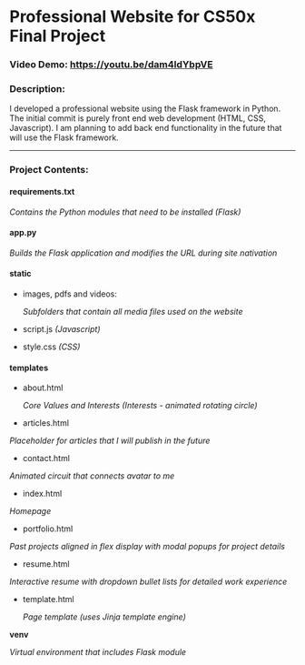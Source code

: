 # Professional Website for CS50x Final Project
### Video Demo:  https://youtu.be/dam4IdYbpVE
### Description: 

I developed a professional website using the Flask framework in Python. The initial commit is purely front end web development (HTML, CSS, Javascript). I am planning to add back end functionality in the future that will use the Flask framework. 

---
### Project Contents:

#### requirements.txt

*Contains the Python modules that need to be installed (Flask)*

#### app.py

*Builds the Flask application and modifies the URL during site nativation*

#### static
- images, pdfs and videos: 
    
    *Subfolders that contain all media files used on the website*

- script.js *(Javascript)*
- style.css *(CSS)*

#### templates
- about.html

  *Core Values and Interests (Interests - animated rotating circle)*

- articles.html

*Placeholder for articles that I will publish in the future*

- contact.html

*Animated circuit that connects avatar to me*

- index.html

*Homepage*

- portfolio.html

*Past projects aligned in flex display with modal popups for project details*

- resume.html

*Interactive resume with dropdown bullet lists for detailed work experience*

- template.html

  *Page template (uses Jinja template engine)*

**venv**

*Virtual environment that includes Flask module*
